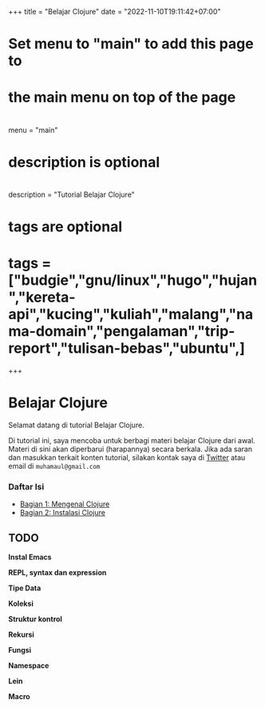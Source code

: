 +++
title = "Belajar Clojure"
date = "2022-11-10T19:11:42+07:00"

#
# Set menu to "main" to add this page to
# the main menu on top of the page
#
 menu = "main"

#
# description is optional
#
description = "Tutorial Belajar Clojure"

#
# tags are optional
#
# tags = ["budgie","gnu/linux","hugo","hujan","kereta-api","kucing","kuliah","malang","nama-domain","pengalaman","trip-report","tulisan-bebas","ubuntu",]
+++

# Belajar Clojure

Selamat datang di tutorial Belajar Clojure. 

Di tutorial ini, saya mencoba untuk berbagi materi belajar Clojure dari awal. Materi di sini akan diperbarui (harapannya) secara berkala. Jika ada saran dan masukkan terkait konten tutorial, silakan kontak saya di [Twitter](https://twitter.com/ulmalana) atau email di `muhamaul@gmail.com`

### Daftar Isi
* [Bagian 1: Mengenal Clojure](https://riz.maulana.me/blog/2022/12/bagian-1-mengenal-clojure/)
* [Bagian 2: Instalasi Clojure](https://riz.maulana.me/blog/2022/12/bagian-2-instalasi-clojure/)


## TODO
**Instal Emacs**

**REPL, syntax dan expression**

**Tipe Data**

**Koleksi**

**Struktur kontrol**

**Rekursi**

**Fungsi**

**Namespace**

**Lein**

**Macro**
